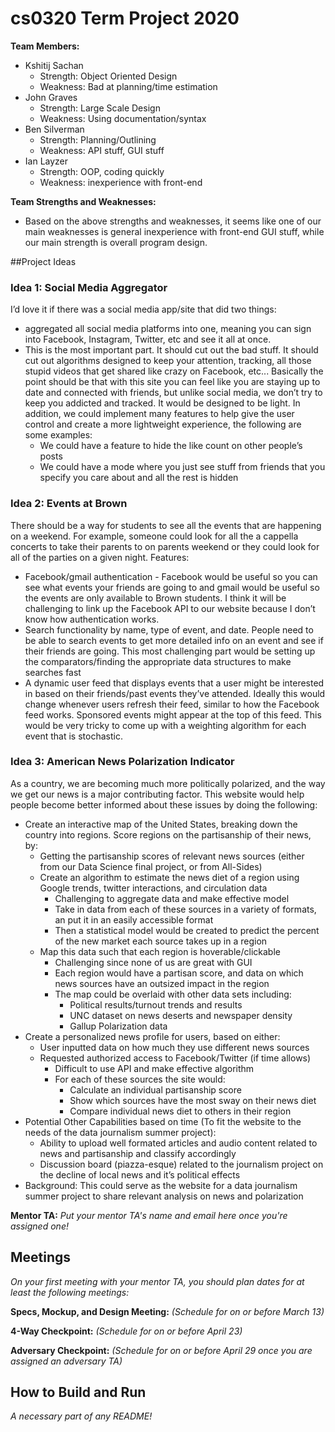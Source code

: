 # cs0320 Term Project 2020

**Team Members:**
- Kshitij Sachan
    - Strength: Object Oriented Design
    - Weakness: Bad at planning/time estimation
- John Graves
    - Strength: Large Scale Design
    - Weakness: Using documentation/syntax
- Ben Silverman
    - Strength: Planning/Outlining
    - Weakness: API stuff, GUI stuff
- Ian Layzer
    - Strength: OOP, coding quickly
    - Weakness: inexperience with front-end

**Team Strengths and Weaknesses:** 
- Based on the above strengths and weaknesses, it seems like one of our main
weaknesses is general inexperience with front-end GUI stuff, while our main
strength is overall program design.

##Project Ideas
### Idea 1: Social Media Aggregator
I’d love it if there was a social media app/site that did two things: 
- aggregated all social media platforms into one, meaning you can sign into Facebook, 
Instagram, Twitter, etc and see it all at once. 
- This is the most important part. It should cut out the bad stuff.
 It should cut out algorithms designed to keep your attention, tracking, all those stupid videos that get shared like crazy on Facebook, etc... Basically the point should be that with this site you can feel like you are staying up to date and connected with friends, but unlike social media, we don’t try to keep you addicted and tracked. It would be designed to be light. In addition, we could implement many features to help give the user control and create a more lightweight experience, the following are some examples:
    - We could have a feature to hide the like count on other people’s posts
    - We could have a mode where you just see stuff from friends that you specify you care about and all the rest is hidden

### Idea 2: Events at Brown
There should be a way for students to see all the events that are happening on a weekend. 
For example, someone could look for all the a cappella concerts to take their parents 
to on parents weekend or they could look for all of the parties on a given night.
Features:
- Facebook/gmail authentication - Facebook would be useful so you can see what events 
your friends are going to and gmail would be useful so the events are only available 
to Brown students. I think it will be challenging to link up the Facebook API to our 
website because I don’t know how authentication works.
- Search functionality by name, type of event, and date. 
People need to be able to search events to get more detailed info on an event and 
see if their friends are going. This most challenging part would be setting up the 
comparators/finding the appropriate data structures to make searches fast
- A dynamic user feed that displays events that a user might be interested in based 
on their friends/past events they’ve attended. Ideally this would change whenever 
users refresh their feed, similar to how the Facebook feed works. Sponsored events 
might appear at the top of this feed. This would be very tricky to come up with 
a weighting algorithm for each event that is stochastic.

### Idea 3: American News Polarization Indicator
As a country, we are becoming much more politically polarized, and the way we get our news is a major contributing factor. This website would help people become better informed about these issues by doing the following:

- Create an interactive map of the United States, breaking down the country into regions. Score regions on the partisanship of their news, by:
    - Getting the partisanship scores of relevant news sources (either from our Data Science final project, or from All-Sides)
    - Create an algorithm to estimate the news diet of a region using Google trends, twitter interactions, and circulation data 
        - Challenging to aggregate data and make effective model
        - Take in data from each of these sources in a variety of formats, an put it in an easily accessible format
        - Then a statistical model would be created to predict the percent of the new market each source takes up in a region
    - Map this data such that each region is hoverable/clickable 
        - Challenging since none of us are great with GUI
        - Each region would have a partisan score, and data on which news sources have an outsized impact in the region
        - The map could be overlaid with other data sets including:
            - Political results/turnout trends and results
            - UNC dataset on news deserts and newspaper density
            - Gallup Polarization data
- Create a personalized news profile for users, based on either:
    - User inputted data on how much they use different news sources
    - Requested authorized access to Facebook/Twitter (if time allows)
        - Difficult to use API and make effective algorithm
        - For each of these sources the site would:
            - Calculate an individual partisanship score 
            - Show which sources have the most sway on their news diet
            - Compare individual news diet to others in their region
- Potential Other Capabilities based on time (To fit the website to the needs of the data journalism summer project):
    - Ability to upload well formated articles and audio content related to news and partisanship and classify accordingly
    - Discussion board (piazza-esque) related to the journalism project on the decline of local news and it’s political effects
- Background: This could serve as the website for a data journalism summer project to share relevant analysis on news and polarization


**Mentor TA:** _Put your mentor TA's name and email here once you're assigned one!_

## Meetings
_On your first meeting with your mentor TA, you should plan dates for at least the following meetings:_

**Specs, Mockup, and Design Meeting:** _(Schedule for on or before March 13)_

**4-Way Checkpoint:** _(Schedule for on or before April 23)_

**Adversary Checkpoint:** _(Schedule for on or before April 29 once you are assigned an adversary TA)_

## How to Build and Run
_A necessary part of any README!_
